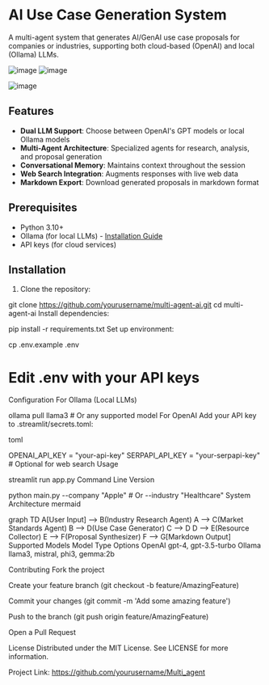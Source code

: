 # AI Use Case Generation System

A multi-agent system that generates AI/GenAI use case proposals for companies or industries, supporting both cloud-based (OpenAI) and local (Ollama) LLMs.

![image](https://github.com/user-attachments/assets/4ba135d5-1781-45d2-8880-7da632c4075c)
![image](https://github.com/user-attachments/assets/bf92450a-da72-4365-ba09-045e866835d5)

![image](https://github.com/user-attachments/assets/a7251d32-d712-4754-b47b-65cd573ed10b)


## Features

- **Dual LLM Support**: Choose between OpenAI's GPT models or local Ollama models
- **Multi-Agent Architecture**: Specialized agents for research, analysis, and proposal generation
- **Conversational Memory**: Maintains context throughout the session
- **Web Search Integration**: Augments responses with live web data
- **Markdown Export**: Download generated proposals in markdown format

## Prerequisites

- Python 3.10+
- Ollama (for local LLMs) - [Installation Guide](https://ollama.com/)
- API keys (for cloud services)

## Installation

1. Clone the repository:

git clone https://github.com/yourusername/multi-agent-ai.git
cd multi-agent-ai
Install dependencies:



pip install -r requirements.txt
Set up environment:


cp .env.example .env
# Edit .env with your API keys
Configuration
For Ollama (Local LLMs)

ollama pull llama3  # Or any supported model
For OpenAI
Add your API key to .streamlit/secrets.toml:

toml

OPENAI_API_KEY = "your-api-key"
SERPAPI_API_KEY = "your-serpapi-key"  # Optional for web search
Usage

streamlit run app.py
Command Line Version

python main.py --company "Apple"  # Or --industry "Healthcare"
System Architecture
mermaid

graph TD
    A[User Input] --> B(Industry Research Agent)
    A --> C(Market Standards Agent)
    B --> D(Use Case Generator)
    C --> D
    D --> E(Resource Collector)
    E --> F(Proposal Synthesizer)
    F --> G[Markdown Output]
Supported Models
Model Type	Options
OpenAI	gpt-4, gpt-3.5-turbo
Ollama	llama3, mistral, phi3, gemma:2b

Contributing
Fork the project

Create your feature branch (git checkout -b feature/AmazingFeature)

Commit your changes (git commit -m 'Add some amazing feature')

Push to the branch (git push origin feature/AmazingFeature)

Open a Pull Request

License
Distributed under the MIT License. See LICENSE for more information.


Project Link: https://github.com/yourusername/Multi_agent
